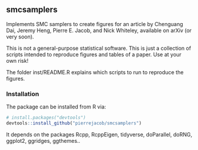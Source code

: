 
## smcsamplers

Implements SMC samplers to create figures for an article by Chenguang
Dai, Jeremy Heng, Pierre E. Jacob, and Nick Whiteley, available on arXiv
(or very soon).

This is not a general-purpose statistical software. This is just a
collection of scripts intended to reproduce figures and tables of a
paper. Use at your own risk\!

The folder inst/README.R explains which scripts to run to reproduce the
figures.

### Installation

The package can be installed from R via:

``` r
# install.packages("devtools")
devtools::install_github("pierrejacob/smcsamplers")
```

It depends on the packages Rcpp, RcppEigen, tidyverse, doParallel,
doRNG, ggplot2, ggridges, ggthemes..
